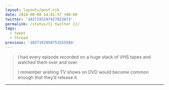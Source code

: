 ```yaml
---
layout: layouts/post.njk
date: 2018-08-08 14:01:57 +00:00
twitter: '1027193197427023873'
permalink: /status/{{ twitter }}/
tags: 
  - tweet
  - thread
previous: '1027192950751555584'
---
```


> I had every episode recorded on a huge stack of VHS tapes and watched them over and over.
> 
> I remember wishing TV shows on DVD would become common enough that they’d release it.

---
